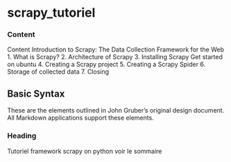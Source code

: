 # scrapy_tutoriel
### Content
Content
    Introduction to Scrapy: The Data Collection Framework for the Web
    1. What is Scrapy?
    2. Architecture of Scrapy
    3. Installing Scrapy
          Get started on ubuntu
    4. Creating a Scrapy project
    5. Creating a Scrapy Spider
    6. Storage of collected data
    7. Closing




## Basic Syntax

These are the elements outlined in John Gruber’s original design document. All Markdown applications support these elements.

### Heading
Tutoriel  framework scrapy on python 
voir le sommaire
